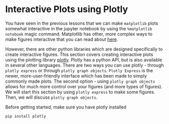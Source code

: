 Interactive Plots using Plotly
==============================

You have seen in the previous lessons that we can make `matplotlib` plots somewhat interactive in the jupyter notebook by using the `%matplotlib notebook` magic command. Matplotlib has other, more complex ways to make figures interactive that you can read about [here](https://matplotlib.org/stable/users/interactive.html). 

However, there are other python libraries which are designed specifically to create interactive figures. This section covers creating interactive plots using the plotting library [plotly](https://plotly.com/python/). Plotly has a python API, but is also available in several other languages. There are two ways you can use plotly - through `plotly express` or through `plotly graph objects`. `Plotly Express` is the newer, more-user-friendly interface which has been made to simply commonly made plots. The second option - using `plotly graph objects` allows for much more control over your figures (and more types of figures). We will start this section by using `plotly express` to make some figures. Then, we will discuss `plotly graph objects`.

Before getting started, make sure you have plotly installed

```
pip install plotly
```